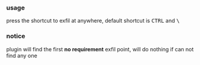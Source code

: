 ### usage
press the shortcut to exfil at anywhere, default shortcut is <kbd>CTRL</kbd> and <kbd>\\</kbd>

### notice
plugin will find the first **no requirement** exfil point, will do nothing if can not find any one